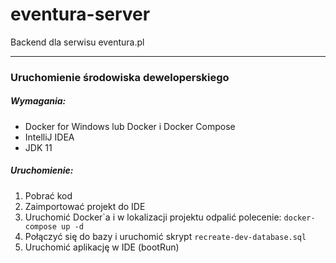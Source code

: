 # eventura-server
 Backend dla serwisu eventura.pl

---
### Uruchomienie środowiska deweloperskiego
##### Wymagania:
* Docker for Windows lub Docker i Docker Compose
* IntelliJ IDEA
* JDK 11

##### Uruchomienie:
1. Pobrać kod
2. Zaimportować projekt do IDE
3. Uruchomić Docker\`a i w lokalizacji projektu odpalić polecenie: `docker-compose up -d`
4. Połączyć się do bazy i uruchomić skrypt `recreate-dev-database.sql`
5. Uruchomić aplikację w IDE (bootRun)
